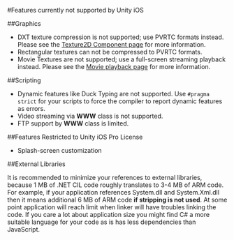 #Features currently not supported by Unity iOS

##Graphics

* DXT texture compression is not supported; use PVRTC formats instead. Please see the [Texture2D Component page](class-TextureImporter) for more information.
* Rectangular textures can not be compressed to PVRTC formats.
* Movie Textures are not supported; use a full-screen streaming playback instead. Please see the [Movie playback page](class-MovieTexture) for more information.

##Scripting

* Dynamic features like Duck Typing are not supported. Use `#pragma strict` for your scripts to force the compiler to report dynamic features as errors.
* Video streaming via __WWW__ class is not supported.
* FTP support by __WWW__ class is limited.


##Features Restricted to Unity iOS Pro License

* Splash-screen customization


##External Libraries

It is recommended to minimize your references to external libraries, because 1 MB of .NET CIL code roughly translates to 3-4 MB of ARM code. For example, if your application references System.dll and System.Xml.dll then it means additional 6 MB of ARM code **if stripping is not used**. At some point application will reach limit when linker will have troubles linking the code. If you care a lot about application size you might find C# a more suitable language for your code as is has less dependencies than JavaScript.
